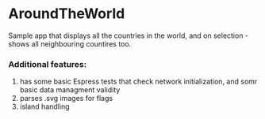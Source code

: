 # AroundTheWorld

Sample app that displays all the countries in the world, and on selection - shows all neighbouring countires too.

### Additional features:
1) has some basic Espress tests that check network initialization, and somr basic data managment validity
2) parses .svg images for flags
3) island handling
